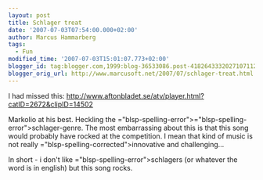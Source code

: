 ```yaml
---
layout: post
title: Schlager treat
date: '2007-07-03T07:54:00.000+02:00'
author: Marcus Hammarberg
tags:
  - Fun
modified_time: '2007-07-03T15:01:07.773+02:00'
blogger_id: tag:blogger.com,1999:blog-36533086.post-4182643332027107112
blogger_orig_url: http://www.marcusoft.net/2007/07/schlager-treat.html
---
```


I had missed this:
[http://www.aftonbladet.se/atv/player.html?catID=2672&<span
id="SPELLING_ERROR_0" class="blsp-spelling-error"><span
id="SPELLING_ERROR_0"
class="blsp-spelling-error">clipID</span></span>=14502](http://www.aftonbladet.se/atv/player.html?catID=2672&clipID=14502)

<span id="SPELLING_ERROR_1" class="blsp-spelling-error"><span
id="SPELLING_ERROR_1" class="blsp-spelling-error">Markolio</span></span>
at his best. Heckling the <span>="blsp-spelling-error"><span>="blsp-spelling-error">schlager</span></span>-genre. The most <span
id="SPELLING_ERROR_3"
class="blsp-spelling-corrected">embarrassing</span> about this is that
this song would probably have rocked at the competition. I mean that
kind of music is not really <span>="blsp-spelling-corrected">innovative</span> and challenging...

In short - i don't like <span>="blsp-spelling-error">schlagers</span> (or whatever the word is in
<span id="SPELLING_ERROR_5" class="blsp-spelling-error">english</span>)
but this song rocks.
